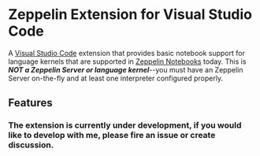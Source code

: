 # Zeppelin Extension for Visual Studio Code

A [Visual Studio Code](https://code.visualstudio.com/) extension that provides basic notebook support for language kernels that are supported in [Zeppelin Notebooks](https://zeppelin.apache.org/) today. This is _**NOT a Zeppelin Server or language kernel**_--you must have an Zeppelin Server on-the-fly and at least one interpreter configured properly.

## Features
### The extension is currently under development, if you would like to develop with me, please fire an issue or create discussion.